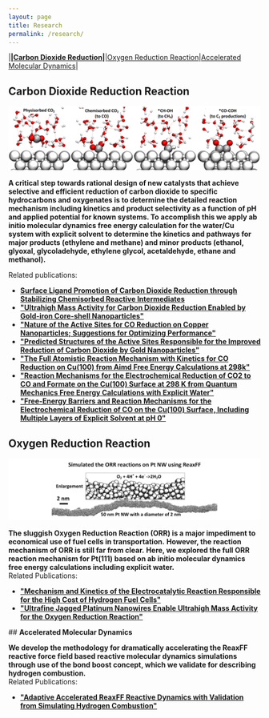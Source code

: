 ```yaml
---
layout: page
title: Research
permalink: /research/
---
```


|[**|Carbon Dioxide Reduction|**](#co2rr)|[Oxygen Reduction Reaction](#orr)|[Accelerated Molecular Dynamics](#amd)|  

## <a name="co2rr"></a>**Carbon Dioxide Reduction Reaction** 
![co2](/images/co2.png#left)

**A critical step towards rational design of new catalysts that achieve selective and efficient reduction of carbon dioxide to specific hydrocarbons and oxygenates is to determine the detailed reaction mechanism including kinetics and product selectivity as a function of pH and applied potential for known systems. To accomplish this we apply ab initio molecular dynamics free energy calculation for the water/Cu system with explicit solvent to determine the kinetics and pathways for major products (ethylene and methane) and minor products (ethanol, glyoxal, glycoladehyde, ethylene glycol, acetaldehyde, ethane and methanol).**

Related publications:  
* [**Surface Ligand Promotion of Carbon Dioxide Reduction through Stabilizing Chemisorbed Reactive Intermediates**](http://dx.doi.org/doi/10.1021/acs.jpclett.8b00959)
* [**"Ultrahigh Mass Activity for Carbon Dioxide Reduction Enabled by Gold-iron Core-shell Nanoparticles"**](http://dx.doi.org/10.1021/jacs.7b09251)  
*  [**"Nature of the Active Sites for CO Reduction on Copper Nanoparticles; Suggestions for Optimizing Performance"**](http://dx.doi.org/10.1021/jacs.7b03300)  
* [**"Predicted Structures of the Active Sites Responsible for the Improved Reduction of Carbon Dioxide by Gold Nanoparticles"**](http://dx.doi.org/10.1021/acs.jpclett.7b01335)
* [**"The Full Atomistic Reaction Mechanism with Kinetics for CO Reduction on Cu(100) from Aimd Free Energy Calculations at 298k"**](http://dx.doi.org/10.1073/pnas.1612106114)  
* [**"Reaction Mechanisms for the Electrochemical Reduction of CO2 to CO and Formate on the Cu(100) Surface at 298 K from Quantum Mechanics Free Energy Calculations with Explicit Water"**](http://dx.doi.org/10.1021/jacs.6b08534)  
* [**"Free-Energy Barriers and Reaction Mechanisms for the Electrochemical Reduction of CO on the Cu(100) Surface, Including Multiple Layers of Explicit Solvent at pH 0"**](http://dx.doi.org/10.1021/acs.jpclett.5b02247)  

## <a name="orr"></a>**Oxygen Reduction Reaction**
![orr](/images/orr.png#left)

**The sluggish Oxygen Reduction Reaction (ORR) is a major impediment to economical use of fuel cells in transportation.**
**However, the reaction mechanism of ORR is still far from clear.**
**Here, we explored the full ORR reaction mechanism for Pt(111) based on ab initio molecular dynamics free energy calculations including explicit water.**  
Related Publications:  
* [**"Mechanism and Kinetics of the Electrocatalytic Reaction Responsible for the High Cost of Hydrogen Fuel Cells"**](http://dx.doi.org/10.1039/C6CP08055C)  
* [**"Ultrafine Jagged Platinum Nanowires Enable Ultrahigh Mass Activity for the Oxygen Reduction Reaction"**](
http://dx.doi.org/10.1126/science.aaf9050)  

##<a name="amd"></a> **Accelerated Molecular Dynamics**

**We develop the methodology for dramatically accelerating the ReaxFF reactive force field based reactive molecular dynamics simulations through use of the bond boost concept, which we validate for describing hydrogen combustion.**  
Related Publications:  
* [**"Adaptive Accelerated ReaxFF Reactive Dynamics with Validation from Simulating Hydrogen Combustion"**](http://dx.doi.org/10.1021/ja5037258)  
